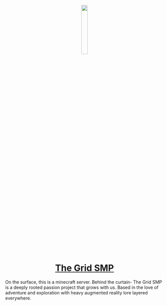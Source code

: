 <p align="center">
  <a href="https://thehypersloth.com/" target="_blank"><img src="https://avatars.githubusercontent.com/u/135342195" width="20%">
    <h1 align="center"> The Grid SMP </h1>
  </a>
</p>

On the surface, this is a minecraft server.
Behind the curtain- The Grid SMP is a deeply rooted passion project that grows with us.
Based in the love of adventure and exploration with heavy augmented reality lore layered everywhere.
